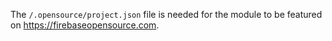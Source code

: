 The `/.opensource/project.json` file is needed for the module to be featured on https://firebaseopensource.com.
